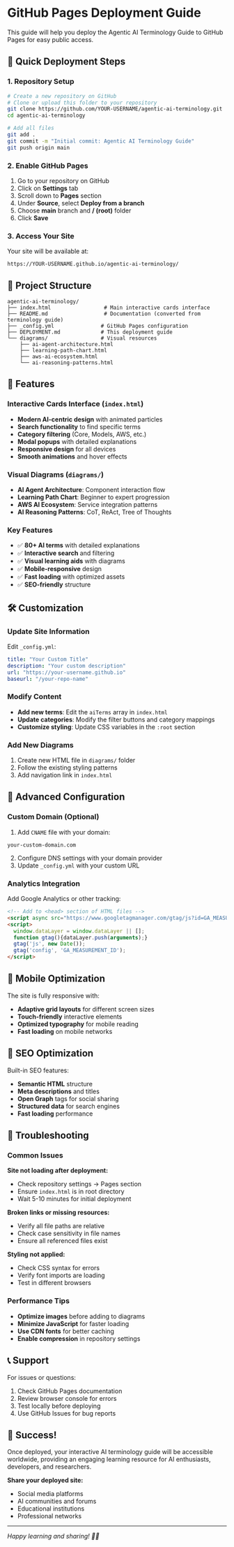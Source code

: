 # GitHub Pages Deployment Guide

This guide will help you deploy the Agentic AI Terminology Guide to GitHub Pages for easy public access.

## 🚀 Quick Deployment Steps

### 1. Repository Setup
```bash
# Create a new repository on GitHub
# Clone or upload this folder to your repository
git clone https://github.com/YOUR-USERNAME/agentic-ai-terminology.git
cd agentic-ai-terminology

# Add all files
git add .
git commit -m "Initial commit: Agentic AI Terminology Guide"
git push origin main
```

### 2. Enable GitHub Pages
1. Go to your repository on GitHub
2. Click on **Settings** tab
3. Scroll down to **Pages** section
4. Under **Source**, select **Deploy from a branch**
5. Choose **main** branch and **/ (root)** folder
6. Click **Save**

### 3. Access Your Site
Your site will be available at:
```
https://YOUR-USERNAME.github.io/agentic-ai-terminology/
```

## 📁 Project Structure

```
agentic-ai-terminology/
├── index.html                 # Main interactive cards interface
├── README.md                  # Documentation (converted from terminology guide)
├── _config.yml               # GitHub Pages configuration
├── DEPLOYMENT.md             # This deployment guide
└── diagrams/                 # Visual resources
    ├── ai-agent-architecture.html
    ├── learning-path-chart.html
    ├── aws-ai-ecosystem.html
    └── ai-reasoning-patterns.html
```

## 🎨 Features

### Interactive Cards Interface (`index.html`)
- **Modern AI-centric design** with animated particles
- **Search functionality** to find specific terms
- **Category filtering** (Core, Models, AWS, etc.)
- **Modal popups** with detailed explanations
- **Responsive design** for all devices
- **Smooth animations** and hover effects

### Visual Diagrams (`diagrams/`)
- **AI Agent Architecture**: Component interaction flow
- **Learning Path Chart**: Beginner to expert progression
- **AWS AI Ecosystem**: Service integration patterns
- **AI Reasoning Patterns**: CoT, ReAct, Tree of Thoughts

### Key Features
- ✅ **80+ AI terms** with detailed explanations
- ✅ **Interactive search** and filtering
- ✅ **Visual learning aids** with diagrams
- ✅ **Mobile-responsive** design
- ✅ **Fast loading** with optimized assets
- ✅ **SEO-friendly** structure

## 🛠️ Customization

### Update Site Information
Edit `_config.yml`:
```yaml
title: "Your Custom Title"
description: "Your custom description"
url: "https://your-username.github.io"
baseurl: "/your-repo-name"
```

### Modify Content
- **Add new terms**: Edit the `aiTerms` array in `index.html`
- **Update categories**: Modify the filter buttons and category mappings
- **Customize styling**: Update CSS variables in the `:root` section

### Add New Diagrams
1. Create new HTML file in `diagrams/` folder
2. Follow the existing styling patterns
3. Add navigation link in `index.html`

## 🔧 Advanced Configuration

### Custom Domain (Optional)
1. Add `CNAME` file with your domain:
```
your-custom-domain.com
```
2. Configure DNS settings with your domain provider
3. Update `_config.yml` with your custom URL

### Analytics Integration
Add Google Analytics or other tracking:
```html
<!-- Add to <head> section of HTML files -->
<script async src="https://www.googletagmanager.com/gtag/js?id=GA_MEASUREMENT_ID"></script>
<script>
  window.dataLayer = window.dataLayer || [];
  function gtag(){dataLayer.push(arguments);}
  gtag('js', new Date());
  gtag('config', 'GA_MEASUREMENT_ID');
</script>
```

## 📱 Mobile Optimization

The site is fully responsive with:
- **Adaptive grid layouts** for different screen sizes
- **Touch-friendly** interactive elements
- **Optimized typography** for mobile reading
- **Fast loading** on mobile networks

## 🎯 SEO Optimization

Built-in SEO features:
- **Semantic HTML** structure
- **Meta descriptions** and titles
- **Open Graph** tags for social sharing
- **Structured data** for search engines
- **Fast loading** performance

## 🚨 Troubleshooting

### Common Issues

**Site not loading after deployment:**
- Check repository settings → Pages section
- Ensure `index.html` is in root directory
- Wait 5-10 minutes for initial deployment

**Broken links or missing resources:**
- Verify all file paths are relative
- Check case sensitivity in file names
- Ensure all referenced files exist

**Styling not applied:**
- Check CSS syntax for errors
- Verify font imports are loading
- Test in different browsers

### Performance Tips
- **Optimize images** before adding to diagrams
- **Minimize JavaScript** for faster loading
- **Use CDN fonts** for better caching
- **Enable compression** in repository settings

## 📞 Support

For issues or questions:
1. Check GitHub Pages documentation
2. Review browser console for errors
3. Test locally before deploying
4. Use GitHub Issues for bug reports

## 🎉 Success!

Once deployed, your interactive AI terminology guide will be accessible worldwide, providing an engaging learning resource for AI enthusiasts, developers, and researchers.

**Share your deployed site:**
- Social media platforms
- AI communities and forums
- Educational institutions
- Professional networks

---

*Happy learning and sharing! 🤖✨*